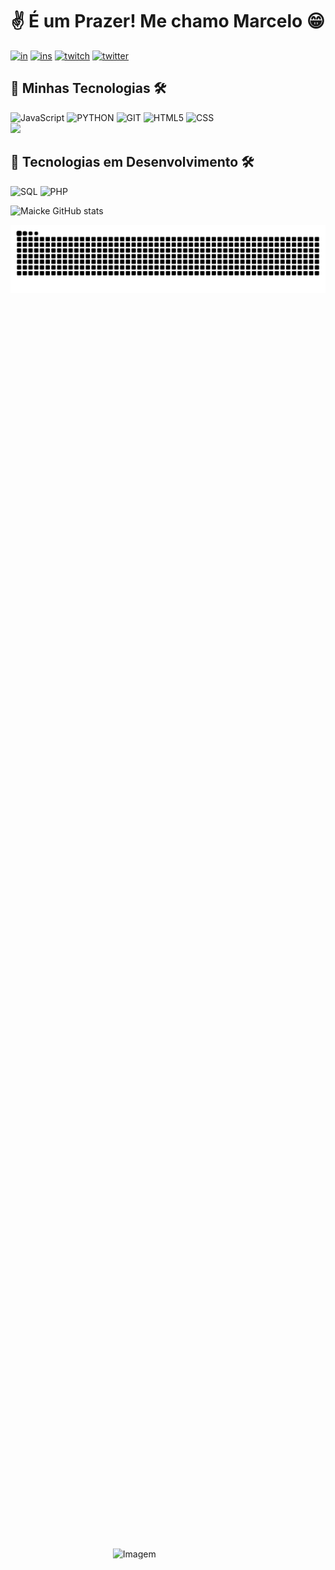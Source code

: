 # ✌ É um Prazer! Me chamo Marcelo 😁

[![in](https://img.shields.io/badge/LinkedIn-0077B5?style=for-the-badge&logo=linkedin&logoColor=white)](https://www.linkedin.com/in/marcelo-santiago-in/)
[![ins](https://img.shields.io/badge/Instagram-E4405F?style=for-the-badge&logo=instagram&logoColor=white)](https://www.instagram.com/mrmaicke/)
[![twitch](https://img.shields.io/badge/Twitch-9146FF?style=for-the-badge&logo=twitch&logoColor=white)](https://www.twitch.tv/mrmaicke_)
[![twitter](https://img.shields.io/badge/Twitter-1DA1F2?style=for-the-badge&logo=twitter&logoColor=white)](https://twitter.com)

## 🔧 Minhas Tecnologias 🛠️

<div style="display: inline_block">
    <img alt=JavaScript src="https://img.shields.io/badge/JavaScript-323330?style=for-the-badge&logo=javascript&logoColor=F7DF1E">
    <img alt=PYTHON src="https://img.shields.io/badge/Python-14354C?style=for-the-badge&logo=python&logoColor=white">
    <img alt=GIT src="https://img.shields.io/badge/GIT-E44C30?style=for-the-badge&logo=git&logoColor=white">
    <img alt=HTML5 src="https://img.shields.io/badge/HTML5-E34F26?style=for-the-badge&logo=html5&logoColor=white">
    <img alt=CSS src="https://img.shields.io/badge/CSS-239120?&style=for-the-badge&logo=css3&logoColor=white"> <br>
    <img height="180em" src="https://github-readme-stats.vercel.app/api/top-langs/?username=mrmaicke&layout=compact&langs_count=7&theme=radical"/>
</div>

## 🔧 Tecnologias em Desenvolvimento 🛠️
<div style="display: inline_block">
    <img alt=SQL src="https://img.shields.io/badge/MySQL-00000F?style=for-the-badge&logo=mysql&logoColor=white">
    <img alt=PHP src="https://img.shields.io/badge/PHP-777BB4?style=for-the-badge&logo=php&logoColor=white"><br>
</div>

![Maicke GitHub stats](https://github-readme-stats.vercel.app/api?username=mrmaicke&show_icons=true&theme=radical)

![Snake animation](https://github.com/mrmaicke/mrmaicke/blob/output/github-contribution-grid-snake.svg)

<style>
  .centered {
    position: absolute;
    top: 50%;
    left: 50%;
    transform: translate(-50%, -50%);
  }
</style>

<div style="position: relative; height: 100vh;">
  <img src="https://raw.githubusercontent.com/coderjojo/coderjojo/master/img/github.gif" alt="Imagem" class="centered" width="35%">
</div>

